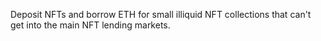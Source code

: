 Deposit NFTs and borrow ETH for small illiquid NFT collections that can't get into the main NFT lending markets.